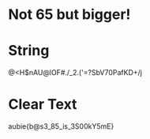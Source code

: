 # Not 65 but bigger! 

# String
@<H$nAU@lOF#./_2.('=?SbV70PafKD+/j

# Clear Text
aubie{b@s3_85_is_3S00kY5mE}

